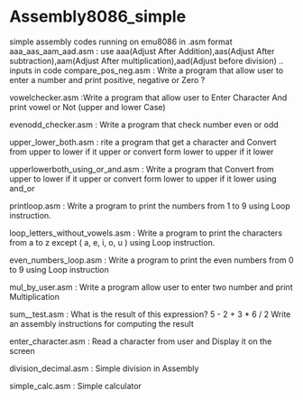 # Assembly8086_simple
simple assembly codes running on emu8086 in .asm format
 aaa_aas_aam_aad.asm : use aaa(Adjust After Addition),aas(Adjust After subtraction),aam(Adjust After multiplication),aad(Adjust before division) .. inputs in code
 compare_pos_neg.asm : Write a program that allow user to enter a number and print positive, negative or Zero ?
 
 vowelchecker.asm :Write a program that allow user to Enter Character And print vowel or Not (upper and lower Case)
 
 evenodd_checker.asm : Write a program that check number even or odd
 
 upper_lower_both.asm : rite a program that get a character and Convert from upper to lower if it upper or convert form lower to upper if it lower 
 
 upperlowerboth_using_or_and.asm : Write a program that Convert from upper to lower if it upper or convert form lower to upper if it lower using and_or
 
 printloop.asm : Write a program to print the numbers from 1 to 9 using Loop instruction.
 
 loop_letters_without_vowels.asm : Write a program to print the characters from a to z except ( a, e, i, o, u ) using Loop instruction. 
 
 even_numbers_loop.asm : Write a program to print the even numbers from 0 to 9 using Loop instruction 
 
 mul_by_user.asm : Write a program allow user to enter two number and print Multiplication
 
 sum__test.asm : What is the result of this expression? 5 - 2 + 3 * 6 / 2  Write an assembly instructions for computing the result
 
 enter_character.asm : Read a character from user and Display it on the screen
 
division_decimal.asm : Simple division in Assembly

simple_calc.asm : Simple calculator
